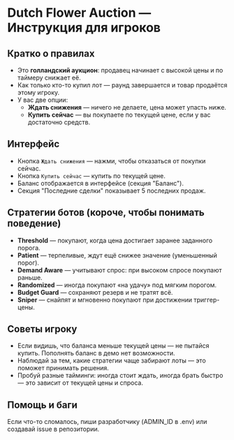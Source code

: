 # Dutch Flower Auction — Инструкция для игроков

## Кратко о правилах
- Это **голландский аукцион**: продавец начинает с высокой цены и по таймеру снижает её.
- Как только кто-то купил лот — раунд завершается и товар продаётся этому игроку.
- У вас две опции:
  - **Ждать снижения** — ничего не делаете, цена может упасть ниже.
  - **Купить сейчас** — вы покупаете по текущей цене, если у вас достаточно средств.

## Интерфейс
- Кнопка `Ждать снижения` — нажми, чтобы отказаться от покупки сейчас.
- Кнопка `Купить сейчас` — купить по текущей цене.
- Баланс отображается в интерфейсе (секция "Баланс").
- Секция "Последние сделки" показывает 5 последних продаж.

## Стратегии ботов (короче, чтобы понимать поведение)
- **Threshold** — покупают, когда цена достигает заранее заданного порога.
- **Patient** — терпеливые, ждут ещё снижее значение (уменьшенный порог).
- **Demand Aware** — учитывают спрос: при высоком спросе покупают раньше.
- **Randomized** — иногда покупают «на удачу» под мягким порогом.
- **Budget Guard** — сохраняют резерв и не тратят всё.
- **Sniper** — снайпят и мгновенно покупают при достижении триггер-цены.

## Советы игроку
- Если видишь, что баланса меньше текущей цены — не пытайся купить. Пополнять баланс в демо нет возможности.
- Наблюдай за тем, какие стратегии чаще забирают лоты — это поможет принимать решения.
- Пробуй разные тайминги: иногда стоит ждать, иногда брать быстро — это зависит от текущей цены и спроса.

## Помощь и баги
Если что-то сломалось, пиши разработчику (ADMIN_ID в .env) или создавай issue в репозитории.

